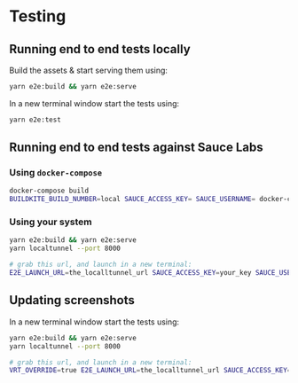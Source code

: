 # Testing

## Running end to end tests locally

Build the assets & start serving them using:

```sh
yarn e2e:build && yarn e2e:serve
```

In a new terminal window start the tests using:

```sh
yarn e2e:test
```

## Running end to end tests against Sauce Labs

### Using `docker-compose`

```sh
docker-compose build
BUILDKITE_BUILD_NUMBER=local SAUCE_ACCESS_KEY= SAUCE_USERNAME= docker-compose run e2e-test yarn e2e:test:ci
```

### Using your system

```sh
yarn e2e:build && yarn e2e:serve
yarn localtunnel --port 8000

# grab this url, and launch in a new terminal:
E2E_LAUNCH_URL=the_localltunnel_url SAUCE_ACCESS_KEY=your_key SAUCE_USERNAME=your_username yarn e2e:test:ci
```

## Updating screenshots

In a new terminal window start the tests using:

```sh
yarn e2e:build && yarn e2e:serve
yarn localtunnel --port 8000

# grab this url, and launch in a new terminal:
VRT_OVERRIDE=true E2E_LAUNCH_URL=the_localltunnel_url SAUCE_ACCESS_KEY=your_key SAUCE_USERNAME=your_username yarn e2e:test:ci
```
